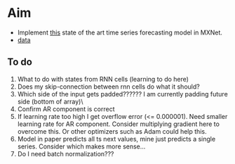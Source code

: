 # Aim

- Implement [this](https://arxiv.org/pdf/1703.07015.pdf) state of the art time series forecasting model in MXNet.
- [data](https://github.com/laiguokun/multivariate-time-series-data)

## To do

1. What to do with states from RNN cells (learning to do here)
2. Does my skip-connection between rnn cells do what it should?
2. Which side of the input gets padded?????? I am currently padding future side (bottom of array)\
4. Confirm AR component is correct
5. If learning rate too high I get overflow error (<= 0.000001).  Need smaller learning rate for AR component.  Consider multiplying gradient here to overcome this.  Or other optimizers such as Adam could help this.
6. Model in paper predicts all ts next values, mine just predicts a single series.  Consider which makes more sense...
7. Do I need batch normalization???

